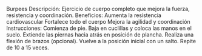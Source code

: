 Burpees
Descripción: 
Ejercicio de cuerpo completo que mejora la fuerza, resistencia y coordinación.
Beneficios:
Aumenta la resistencia cardiovascular
Fortalece todo el cuerpo
Mejora la agilidad y coordinación
Instrucciones:
Comienza de pie.
Baja en cuclillas y coloca las manos en el suelo.
Extiende las piernas hacia atrás en posición de plancha.
Realiza una flexión de brazos (opcional).
Vuelve a la posición inicial con un salto.
Repite de 10 a 15 veces.

